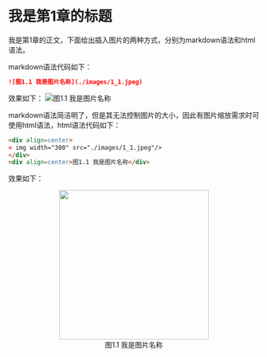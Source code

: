 # 我是第1章的标题
我是第1章的正文，下面给出插入图片的两种方式，分别为markdown语法和html语法。

markdown语法代码如下：
```markdown
![图1.1 我是图片名称](./images/1_1.jpeg)
```
效果如下：
![图1.1 我是图片名称](./images/1_1.jpeg)

markdown语法简洁明了，但是其无法控制图片的大小，因此有图片缩放需求时可使用html语法，html语法代码如下：
```html
<div align=center>
< img width="300" src="./images/1_1.jpeg"/>
</div>
<div align=center>图1.1 我是图片名称</div>
```
效果如下：
<div align=center>
<img width="300" src="./images/1_1.jpeg"/>
</div>
<div align=center>图1.1 我是图片名称</div>

